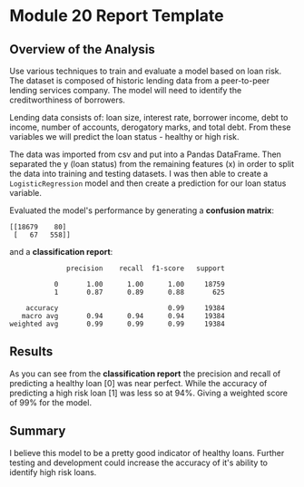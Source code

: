 # Module 20 Report Template

## Overview of the Analysis

Use various techniques to train and evaluate a model based on loan risk.  The dataset is composed of historic lending data from a peer-to-peer lending services company.  The model will need to identify the creditworthiness of borrowers.

Lending data consists of: loan size, interest rate, borrower income, debt to income, number of accounts, derogatory marks, and total debt.  From these variables we will predict the loan status - healthy or high risk. 

The data was imported from csv and put into a Pandas DataFrame.  Then separated the y (loan status) from the remaining features (x) in order to split the data into training and testing datasets.  I was then able to create a `LogisticRegression` model and then create a prediction for our loan status variable.  

Evaluated the model's performance by generating a **confusion matrix**:
```
[[18679    80]
 [   67   558]]
```
and a **classification report**:
```
              precision    recall  f1-score   support

           0       1.00      1.00      1.00     18759
           1       0.87      0.89      0.88       625

    accuracy                           0.99     19384
   macro avg       0.94      0.94      0.94     19384
weighted avg       0.99      0.99      0.99     19384
```
## Results

As you can see from the **classification report** the precision and recall of predicting a healthy loan [0] was near perfect.  While the accuracy of predicting a high risk loan [1] was less so at 94%.  Giving a weighted score of 99% for the model.  


## Summary

I believe this model to be a pretty good indicator of healthy loans. Further testing and development could increase the accuracy of it's ability to identify high risk loans.  
